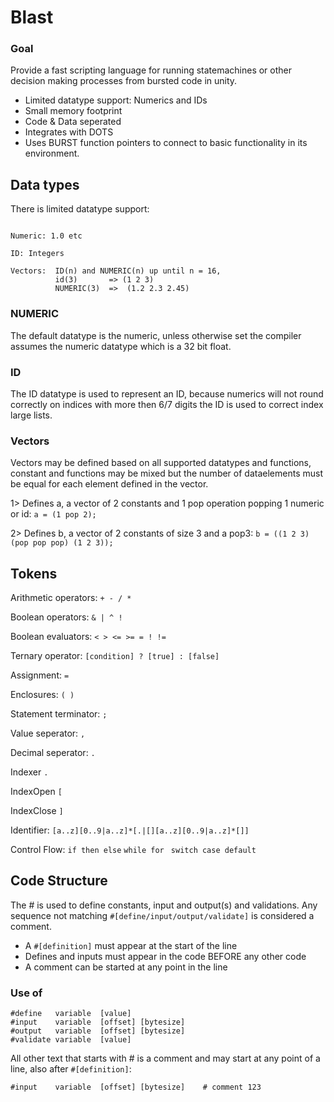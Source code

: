 # Blast

### Goal 

Provide a fast scripting language for running statemachines or other decision making processes from bursted code in unity.

- Limited datatype support: Numerics and IDs 
- Small memory footprint 
- Code & Data seperated 
- Integrates with DOTS
- Uses BURST function pointers to connect to basic functionality in its environment. 

## Data types 

There is limited datatype support: 

```Unknown: determined at runtime 

Numeric: 1.0 etc

ID: Integers

Vectors:  ID(n) and NUMERIC(n) up until n = 16, 
          id(3)       => (1 2 3)
          NUMERIC(3)  =>  (1.2 2.3 2.45)
```
### NUMERIC  
The default datatype is the numeric, unless otherwise set the compiler assumes the numeric datatype which is a 32 bit float. 

### ID
The ID datatype is used to represent an ID, because numerics will not round correctly on indices with more then 6/7 digits the ID is used to correct index large lists.

### Vectors
Vectors may be defined based on all supported datatypes and functions, constant and functions may be mixed but the number of dataelements must be equal for each element defined in the vector. 

1> Defines a, a vector of 2 constants and 1 pop operation popping 1 numeric or id:
` a = (1 pop 2); `


2> Defines b, a vector of 2 constants of size 3 and a pop3:
` b = ((1 2 3) (pop pop pop) (1 2 3)); ` 


## Tokens

Arithmetic operators:   `+ - / *`

Boolean operators:      `& | ^ !` 

Boolean evaluators:     `< > <= >= = ! !=`

Ternary operator:       `[condition] ? [true] : [false]` 

Assignment:             `=`

Enclosures:             `( )`

Statement terminator:   `;` 

Value seperator:        `,` 

Decimal seperator:      `.` 

Indexer                 `.` 

IndexOpen               `[`

IndexClose              `]`

Identifier: 	          `[a..z][0..9|a..z]*[.|[][a..z][0..9|a..z]*[]]`

Control Flow:           `if then else` 
                        `while for ` 
                        `switch case default`

## Code Structure

The # is used to define constants, input and output(s) and validations. Any sequence not matching `#[define/input/output/validate]` is considered a comment. 

- A `#[definition]` must appear at the start of the line 
- Defines and inputs must appear in the code BEFORE any other code 
- A comment can be started at any point in the line

### Use of #
``` 
#define   variable  [value]
#input    variable  [offset] [bytesize]
#output   variable  [offset] [bytesize]
#validate variable  [value] 
``` 

All other text that starts with # is a comment and may start at any point of a line, also after `#[definition]`:

``` 
#input    variable  [offset] [bytesize]    # comment 123
``` 
